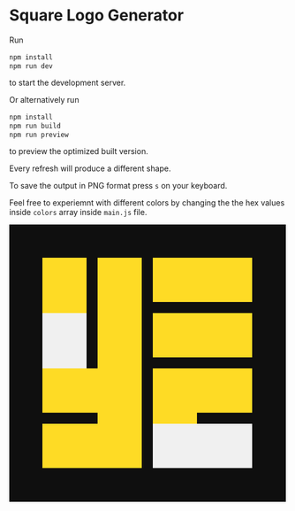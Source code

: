 # Square Logo Generator

Run
```
npm install
npm run dev
```
to start the development server.

Or alternatively run
```
npm install
npm run build
npm run preview
```
to preview the optimized built version.

Every refresh will produce a different shape.

To save the output in PNG format press `s` on your keyboard.

Feel free to experiemnt with different colors by changing the the hex values inside `colors` array inside `main.js` file.

![alt text](https://github.com/omzeton/logo-sign-generator/blob/master/svgs/readme-example.png?raw=true)

